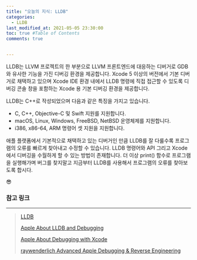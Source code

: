 ```yaml
---
title: "오늘의 지식: LLDB"
categories: 
  - LLDB
last_modified_at: 2021-05-05 23:30:00
toc: true #Table of Contents
comments: true


---
```


LLDB는 LLVM 프로젝트의 한 부분으로 LLVM 프론트엔드에 대응하는 디버거로 GDB와 유사한 기능을 가진 디버깅 환경을 제공합니다. Xcode 5 이상의 버전에서 기본 디버거로 채택하고 있으며 Xcode IDE 환경 내에서 LLDB 명령에 직접 접근할 수 있도록 디버깅 콘솔 창을 포함하는 Xcode 용 기본 디버깅 환경을 제공합니다.

LLDB는 C++로 작성되었으며 다음과 같은 특징을 가지고 있습니다.

- C, C++, Objective-C 및 Swift 지원를 지원합니다.
- macOS, Linux, Windows, FreeBSD, NetBSD 운영체제를 지원합니다.
- i386, x86-64, ARM 명령어 셋 지원을 지원합니다.

애플 플랫폼에서 기본적으로 채택하고 있는 디버거인 만큼 LLDB를 잘 다룰수록 프로그램의 오류를 빠르게 찾아내고 수정할 수 있습니다. LLDB 명령어와 API 그리고 Xcode에서 디버깅을 수월하게 할 수 있는 방법이 존재합니다. 더 이상 print() 함수로 프로그램을 실행해가며 버그를 찾지말고 지금부터 LLDB를 사용해서 프로그램의 오류를 찾아보도록 합시다.

😎

### 참고 링크

---

> [LLDB](https://lldb.llvm.org)
>
> [Apple About LLDB and Debugging](https://developer.apple.com/library/archive/documentation/General/Conceptual/lldb-guide/chapters/Introduction.html)
>
> [Apple About Debugging with Xcode](https://developer.apple.com/library/archive/documentation/DeveloperTools/Conceptual/debugging_with_xcode/chapters/about_debugging_w_xcode.html#//apple_ref/doc/uid/TP40015022)
>
> [raywenderlich Advanced Apple Debugging & Reverse Engineering](https://www.raywenderlich.com/books/advanced-apple-debugging-reverse-engineering/v3.0/)